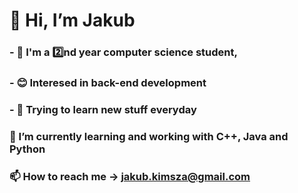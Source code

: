    # **👋 Hi, I’m Jakub**
### - :dizzy: I'm a 2️⃣nd year computer science student,
### - :blush: Interesed in back-end development
### - :star2: Trying to learn new stuff everyday
### 🌱 I’m currently learning and working with C++, Java and Python
### 📫 How to reach me -> jakub.kimsza@gmail.com

<!---
JacobK1337/JacobK1337 is a ✨ special ✨ repository because its `README.md` (this file) appears on your GitHub profile.
You can click the Preview link to take a look at your changes.
--->

